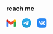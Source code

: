 ### reach me

<p>
  <a href="mailto:boolgater@gmail.com" target="_blank"><img height="25" src="./pics/gmail.svg" /></a>&nbsp;&nbsp;&nbsp;
  <a href="https://t.me/afkhero" target="_blank"><img height="25" src="./pics/tg.svg" /></a>&nbsp;&nbsp;&nbsp;
  <a href="https://vk.com/boolgater" target="_blank"><img height="25" src="./pics/vk.svg" /></a>&nbsp;&nbsp;&nbsp;
</p>

